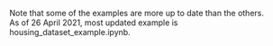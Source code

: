 Note that some of the examples are more up to date than the others.  
As of 26 April 2021, most updated example is housing_dataset_example.ipynb.  
